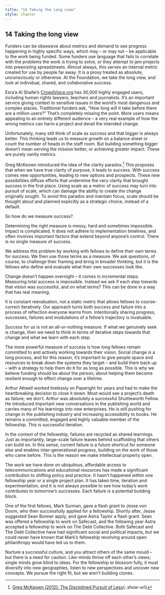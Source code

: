 ```yaml
---
title: "14 Taking the long view"
style: chapter
---
```


## **14** Taking the long view

Funders can be obsessive about metrics and demand to see progress happening in highly specific ways, which may – or may not – be applicable to the work being funded. Some funders use language that fails to correlate with the problems the work is trying to solve, or they attempt to jam projects into preexisting spreadsheets. Almost always, this serves an internal metric created for use by people far away. It is a proxy treated as absolute, unconsciously or otherwise. At the Foundation, we take the long view, and look at individual, shared, and collaborative success.

Esra’a Al Shafei’s [CrowdVoice.org](https://crowdvoice.org/) has 30,000 highly engaged users, including human rights lawyers, teachers and journalists. It’s an important service giving context to sensitive issues in the world’s most dangerous and complex places. Traditional funders ask, “How long will it take before there are a million users?” That’s completely missing the point. More users means appealing to an entirely different audience – a very real example of how the wrong metrics can harm a project and derail the intended change.

Unfortunately, many still think of scale as success and that bigger is always better. This thinking leads us to measure growth on a balance sheet or count the number of heads in the staff room. But building something bigger doesn’t mean serving the mission better, or achieving greater impact. These are purely vanity metrics.

Greg McKeown introduced the idea of the clarity paradox.[^1] This proposes that when we have true clarity of purpose, it leads to success. With success comes new opportunities, leading to new options and prospects. These new possibilities diffuse efforts that undermine the very clarity that brought success in the first place. Using scale as a metric of success may turn into pursuit of scale, which can damage the ability to create the change originally sought. To avoid this paradox and maintain focus, scale should be thought about and planned explicitly as a strategic choice, instead of a default.

So how do we measure success?

Determining the right measure is messy, hard and sometimes impossible. Impact is complicated. It does not adhere to implementation timelines, and often involves important factors that extend beyond anyone’s control. There is no single measure of success.

We address this problem by working with fellows to define their own terms for success. We then use those terms as a measure. We ask questions, of course, to challenge their framing and bring in broader thinking, but it is the fellows who define and evaluate what their own successes look like.

Change doesn’t happen overnight – it comes in incremental steps. Measuring total success is impossible. Instead we ask if each step towards that vision was successful, and on what terms? This can be done in a way that has real meaning.

It is constant reevaluation, not a static metric that allows fellows to course-correct iteratively. Our approach turns both success and failure into a process of reflection everyone learns from. Intentionally sharing progress, successes, failures and modulations of a fellow’s trajectory is invaluable.

Success for us is not an all-or-nothing measure. If what we genuinely seek is change, then we need to think in terms of iterative steps towards that change and what we learn with each step.

The more powerful measure of success is how long fellows remain committed to and actively working towards their vision. Social change is a long process, and for this reason, it’s important to give people space and resources to break down the systems they target – and build them back up – with a strategy to help them do it for as long as possible. This is why we believe funding should be about the person; about helping them become resilient enough to effect change over a lifetime.

Arthur Attwell worked tirelessly on Paperight for years and had to make the heartbreaking decision to close it down. Most would see a project’s death as failure; we don’t. Arthur was absolutely a successful Shuttleworth Fellow. He introduced important new conversations in the publishing world and carries many of his learnings into new enterprises. He is still pushing for change in the publishing industry and increasing accessibility to books. He remains a committed, engaged and highly valuable member of the fellowship. This is successful iteration.

In the context of the fellowship, failures are recycled as shared learnings. Just as importantly, large-scale failure leaves behind scaffolding that others can build on. In this sense, current failure is a future shortcut for someone else and enables inter-generational progress, building on the work of those who came before. This is the reason we make intellectual property open.

The work we have done on ubiquitous, affordable access to telecommunications and educational resources has made a significant contribution to shifting policy and practice. It hasn’t happened within one fellowship year or a single project plan. It has taken time, iteration and experimentation, and it is not always possible to see how today’s work contributes to tomorrow’s successes. Each failure is a potential building block.

One of the first fellows, Mark Surman, gave a flash grant to Jesse von Doom, who then successfully applied for a fellowship. Shortly after, Jesse suggested Sean Bonner apply, and gave Astra Taylor a flash grant. Sean was offered a fellowship to work on Safecast, and the following year Astra accepted a fellowship to work on The Debt Collective. Both Safecast and The Debt Collective have had significant social and political impacts, but we could never have known that Mark’s fellowship revolving around open philanthropy would have led us to them.

Nurture a successful culture, and you attract others of the same mould – but there is a need for caution. Like-minds thrive off each other’s views; single minds grow blind to ideas. For the fellowship to blossom fully, it must diversify into new geographies, listen to new perspectives and uncover new concepts. We pursue the right fit, but we aren’t building clones.

[^1]: [Greg McKeown (2012): The Disciplined Pursuit of Less](https://hbr.org/2012/08/the-disciplined-pursuit-of-less){:.show-url}
